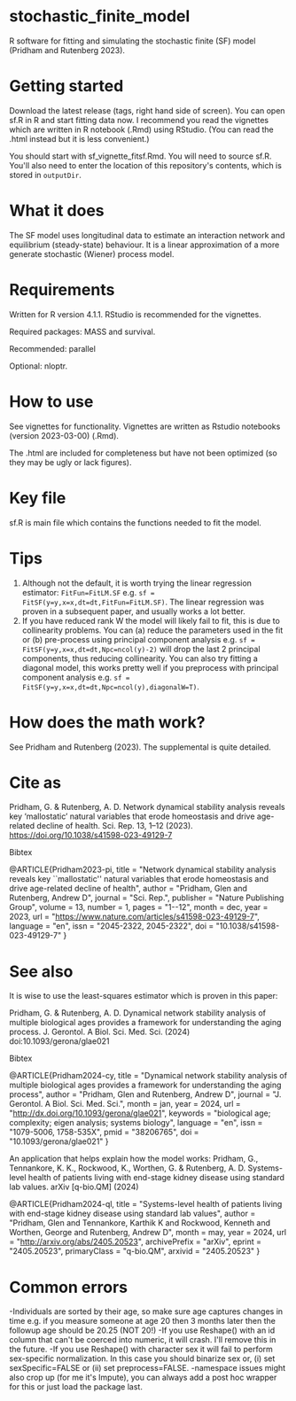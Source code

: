 # stochastic_finite_model
R software for fitting and simulating the stochastic finite (SF) model (Pridham and Rutenberg 2023).

# **Getting started**
Download the latest release (tags, right hand side of screen). You can open sf.R in R and start fitting data now. I recommend you read the vignettes which are written in R notebook (.Rmd) using RStudio. (You can read the .html instead but it is less convenient.)

You should start with sf_vignette_fitsf.Rmd. You will need to source sf.R. You'll also need to enter the location of this repository's contents, which is stored in `outputDir`.

# **What it does**
The SF model uses longitudinal data to estimate an interaction network and equilibrium (steady-state) behaviour. It is a linear approximation of a more generate stochastic (Wiener) process model.

# **Requirements**
Written for R version 4.1.1. RStudio is recommended for the vignettes.

Required packages: MASS and survival. 

Recommended: parallel

Optional: nloptr.

# **How to use**
See vignettes for functionality. Vignettes are written as Rstudio notebooks (version 2023-03-00) (.Rmd). 

The .html are included for completeness but have not been optimized (so they may be ugly or lack figures).

# **Key file**
sf.R is main file which contains the functions needed to fit the model.

# **Tips**
1. Although not the default, it is worth trying the linear regression estimator: `FitFun=FitLM.SF` e.g. `sf = FitSF(y=y,x=x,dt=dt,FitFun=FitLM.SF)`. The linear regression was proven in a subsequent paper, and usually works a lot better.
2. If you have reduced rank W the model will likely fail to fit, this is due to collinearity problems. You can (a) reduce the parameters used in the fit or (b) pre-process using principal component analysis e.g. `sf = FitSF(y=y,x=x,dt=dt,Npc=ncol(y)-2)` will drop the last 2 principal components, thus reducing collinearity. You can also try fitting a diagonal model, this works pretty well if you preprocess with principal component analysis e.g. `sf = FitSF(y=y,x=x,dt=dt,Npc=ncol(y),diagonalW=T)`.

# **How does the math work?**
See Pridham and Rutenberg (2023). The supplemental is quite detailed.

# **Cite as**
Pridham, G. & Rutenberg, A. D. Network dynamical stability analysis reveals key ‘mallostatic’ natural variables that erode homeostasis and drive age-related decline of health. Sci. Rep. 13, 1–12 (2023). https://doi.org/10.1038/s41598-023-49129-7

Bibtex

@ARTICLE{Pridham2023-pi,
  title     = "Network dynamical stability analysis reveals key ``mallostatic''
               natural variables that erode homeostasis and drive age-related
               decline of health",
  author    = "Pridham, Glen and Rutenberg, Andrew D",
  journal   = "Sci. Rep.",
  publisher = "Nature Publishing Group",
  volume    =  13,
  number    =  1,
  pages     = "1--12",
  month     =  dec,
  year      =  2023,
  url       = "https://www.nature.com/articles/s41598-023-49129-7",
  language  = "en",
  issn      = "2045-2322, 2045-2322",
  doi       = "10.1038/s41598-023-49129-7"
}


# **See also**
It is wise to use the least-squares estimator which is proven in this paper:

Pridham, G. & Rutenberg, A. D. Dynamical network stability analysis of multiple biological ages provides a framework for understanding the aging process. J. Gerontol. A Biol. Sci. Med. Sci. (2024) doi:10.1093/gerona/glae021

Bibtex

@ARTICLE{Pridham2024-cy,
  title    = "Dynamical network stability analysis of multiple biological ages
              provides a framework for understanding the aging process",
  author   = "Pridham, Glen and Rutenberg, Andrew D",
  journal  = "J. Gerontol. A Biol. Sci. Med. Sci.",
  month    =  jan,
  year     =  2024,
  url      = "http://dx.doi.org/10.1093/gerona/glae021",
  keywords = "biological age; complexity; eigen analysis; systems biology",
  language = "en",
  issn     = "1079-5006, 1758-535X",
  pmid     = "38206765",
  doi      = "10.1093/gerona/glae021"
}

An application that helps explain how the model works:
Pridham, G., Tennankore, K. K., Rockwood, K., Worthen, G. & Rutenberg, A. D. Systems-level health of patients living with end-stage kidney disease using standard lab values. arXiv [q-bio.QM] (2024)

@ARTICLE{Pridham2024-ql,
  title         = "Systems-level health of patients living with end-stage
                   kidney disease using standard lab values",
  author        = "Pridham, Glen and Tennankore, Karthik K and Rockwood,
                   Kenneth and Worthen, George and Rutenberg, Andrew D",
  month         =  may,
  year          =  2024,
  url           = "http://arxiv.org/abs/2405.20523",
  archivePrefix = "arXiv",
  eprint        = "2405.20523",
  primaryClass  = "q-bio.QM",
  arxivid       = "2405.20523"
}

# **Common errors**
-Individuals are sorted by their age, so make sure age captures changes in time e.g. if you measure someone at age 20 then 3 months later then the followup age should be 20.25 (NOT 20!)
-If you use Reshape() with an id column that can't be coerced into numeric, it will crash. I'll remove this in the future.
-If you use Reshape() with character sex it will fail to perform sex-specific normalization. In this case you should binarize sex or, (i) set sexSpecific=FALSE or (ii) set preprocess=FALSE.
-namespace issues might also crop up (for me it's Impute), you can always add a post hoc wrapper for this or just load the package last.
